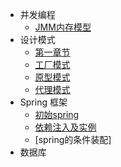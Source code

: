 - 并发编程
  - [JMM内存模型](concurrent/JMM内存模型.md)
- 设计模式
  - [第一章节](desgin-pattern/手写单例模式.md)
  - [工厂模式]()
  - [原型模式]()
  - [代理模式]()
- Spring 框架
  - [初始spring]()
  - [依赖注入及实例]()
  - [spring的条件装配]
- 数据库